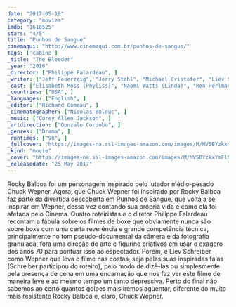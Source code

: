 ```yaml
---
date: "2017-05-18"
category: "movies"
imdb: "1610525"
stars: "4/5"
title: "Punhos de Sangue"
cinemaqui: "http://www.cinemaqui.com.br/punhos-de-sangue/"
tags: ['cabine']
_title: "The Bleeder"
_year: "2016"
_director: ["Philippe Falardeau", ]
_writer: ["Jeff Feuerzeig", "Jerry Stahl", "Michael Cristofer", "Liev Schreiber", ]
_cast: ["Elisabeth Moss (Phyliss)", "Naomi Watts (Linda)", "Ron Perlman (Al Braverman)", "Liev Schreiber (Chuck Wepner)", "Pooch Hall (Muhammad Ali)", "Jim Gaffigan (John)", "Jason Jones", "Morgan Spector (Stallone)", "Zina Wilde (Roberta)", ]
_countries: ["USA", ]
_languages: ["English", ]
_editor: ["Richard Comeau", ]
_cinematographer: ["Nicolas Bolduc", ]
_music: ["Corey Allen Jackson", ]
_artdirection: ["Gonzalo Cordoba", ]
_genres: ["Drama", ]
_runtimes: ["98", ]
_fullcover: "https://images-na.ssl-images-amazon.com/images/M/MV5BYzkxYmFlNjQtMGY2Ni00ZDZmLTk4NzktMTc2Mzg0OTY5MjUyXkEyXkFqcGdeQXVyNTIyODMzMzA@.jpg"
_kind: "movie"
_cover: "https://images-na.ssl-images-amazon.com/images/M/MV5BYzkxYmFlNjQtMGY2Ni00ZDZmLTk4NzktMTc2Mzg0OTY5MjUyXkEyXkFqcGdeQXVyNTIyODMzMzA@._V1._SX94_SY140_.jpg"
_releasedate: "25 May 2017"
---
```

Rocky Balboa foi um personagem inspirado pelo lutador médio-pesado Chuck Wepner. Agora, que Chuck Wepner foi inspirado por Rocky Balboa faz parte da divertida descoberta em Punhos de Sangue, que volta a se inspirar em Wepner, dessa vez contando sua própria vida e como ela foi afetada pelo Cinema. Quatro roteiristas e o diretor Philippe Falardeau recontam a fábula sobre os filmes de boxe que obviamente nunca são sobre boxe com uma certa reverência e grande competência técnica, principalmente no tom pseudo-documental da câmera e da fotografia granulada, fora uma direção de arte e figurino criativos em usar o exagero dos anos 70 para pontuar isso ao espectador. Porém, é Liev Schreiber como Wepner que leva o filme nas costas, seja pelas suas inspiradas falas (Schreiber participou do roteiro), pelo modo de dizê-las ou simplesmente pela presença de cena em uma encarnação que nos faz ver este filme de maneira leve e ao mesmo tempo um tanto depressiva. Perto do final não sabemos ao certo quantos golpes mais iremos aguentar, diferente do muito mais resistente Rocky Balboa e, claro, Chuck Wepner.
